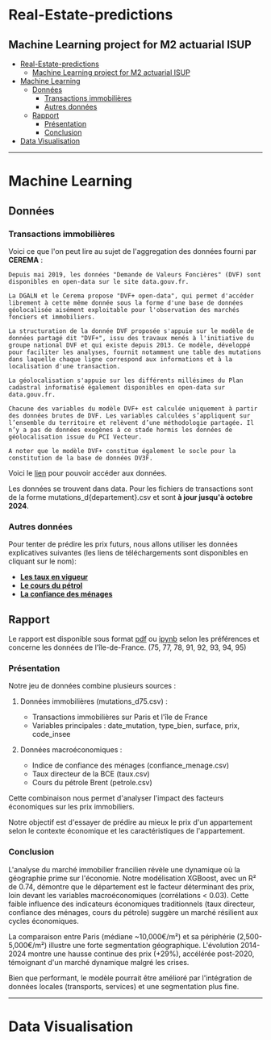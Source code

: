 # Real-Estate-predictions
Machine Learning project for M2 actuarial ISUP
--- 
- [Real-Estate-predictions](#real-estate-predictions)
  - [Machine Learning project for M2 actuarial ISUP](#machine-learning-project-for-m2-actuarial-isup)
- [Machine Learning](#machine-learning)
  - [Données](#données)
    - [Transactions immobilières](#transactions-immobilières)
    - [Autres données](#autres-données)
  - [Rapport](#rapport)
    - [Présentation](#présentation)
    - [Conclusion](#conclusion)
- [Data Visualisation](#data-visualisation)


---

# Machine Learning

## Données 

### Transactions immobilières

Voici ce que l'on peut lire au sujet de l'aggregation des données fourni par **CEREMA** : 

```
Depuis mai 2019, les données "Demande de Valeurs Foncières" (DVF) sont disponibles en open-data sur le site data.gouv.fr.

La DGALN et le Cerema propose "DVF+ open-data", qui permet d'accéder librement à cette même donnée sous la forme d'une base de données géolocalisée aisément exploitable pour l'observation des marchés fonciers et immobiliers.

La structuration de la donnée DVF proposée s'appuie sur le modèle de données partagé dit "DVF+", issu des travaux menés à l'initiative du groupe national DVF et qui existe depuis 2013. Ce modèle, développé pour faciliter les analyses, fournit notamment une table des mutations dans laquelle chaque ligne correspond aux informations et à la localisation d'une transaction. 

La géolocalisation s'appuie sur les différents millésimes du Plan cadastral informatisé également disponibles en open-data sur data.gouv.fr.

Chacune des variables du modèle DVF+ est calculée uniquement à partir des données brutes de DVF. Les variables calculées s’appliquent sur l’ensemble du territoire et relèvent d’une méthodologie partagée. Il n’y a pas de données exogènes à ce stade hormis les données de géolocalisation issue du PCI Vecteur.

A noter que le modèle DVF+ constitue également le socle pour la constitution de la base de données DV3F.
```

Voici le [lien](https://datafoncier.cerema.fr/donnees/autres-donnees-foncieres/dvfplus-open-data) pour pouvoir accéder aux données.


Les données se trouvent dans data. Pour les fichiers de transactions sont de la forme mutations_d{departement}.csv et sont **à jour jusqu'à octobre 2024**.

### Autres données

Pour tenter de prédire les prix futurs, nous allons utiliser les données explicatives suivantes (les liens de téléchargements sont disponibles en cliquant sur le nom):

- [**Les taux en vigueur**](https://webstat.banque-france.fr/fr/catalogue/estr/ESTR.B.EU000A2X2A25.WT)
- [**Le cours du pétrol**](https://www.eia.gov/dnav/pet/hist/LeafHandler.ashx?n=PET&s=RBRTE&f=A)
- [**La confiance des ménages**](https://www.insee.fr/fr/statistiques/7758403)

## Rapport

Le rapport est disponible sous format [pdf](ML_Real_Estate_Forecasting.pdf) ou [ipynb](ML_Predictions_Notebook.ipynb) selon les préférences et concerne les données de l'île-de-France. (75, 77, 78, 91, 92, 93, 94, 95)

### Présentation

Notre jeu de données combine plusieurs sources :

1. Données immobilières (mutations_d75.csv) :
   - Transactions immobilières sur Paris et l'île de France
   - Variables principales : date_mutation, type_bien, surface, prix, code_insee
   
2. Données macroéconomiques :
   - Indice de confiance des ménages (confiance_menage.csv)
   - Taux directeur de la BCE (taux.csv)
   - Cours du pétrole Brent (petrole.csv)

Cette combinaison nous permet d'analyser l'impact des facteurs économiques sur les prix immobiliers.

Notre objectif est d'essayer de prédire au mieux le prix d'un appartement selon le contexte économique et les caractéristiques de l'appartement.

### Conclusion

L'analyse du marché immobilier francilien révèle une dynamique où la géographie prime sur l'économie. Notre modélisation XGBoost, avec un R² de 0.74, démontre que le département est le facteur déterminant des prix, loin devant les variables macroéconomiques (corrélations < 0.03). 
Cette faible influence des indicateurs économiques traditionnels (taux directeur, confiance des ménages, cours du pétrole) suggère un marché résilient aux cycles économiques.

La comparaison entre Paris (médiane ~10,000€/m²) et sa périphérie (2,500-5,000€/m²) illustre une forte segmentation géographique. L'évolution 2014-2024 montre une hausse continue des prix (+29%), accélérée post-2020, témoignant d'un marché dynamique malgré les crises.

Bien que performant, le modèle pourrait être amélioré par l'intégration de données locales (transports, services) et une segmentation plus fine. 


--- 

# Data Visualisation

